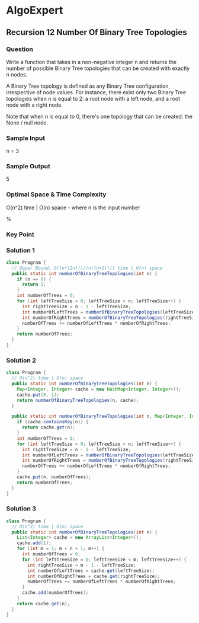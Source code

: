# AlgoExpert

## Recursion 12 Number Of Binary Tree Topologies

### Question

Write a function that takes in a non-negative integer n and returns the number of possible Binary Tree topologies that can be created with exactly n nodes.

A Binary Tree topology is defined as any Binary Tree configuration, irrespective of node values. For instance, there exist only two Binary Tree topologies when n is equal to 2: a root node with a left node, and a root node with a right node.

Note that when n is equal to 0, there's one topology that can be created: the None / null node.

### Sample Input

n = 3

### Sample Output

5

### Optimal Space & Time Complexity

O(n^2) time | O(n) space - where n is the input number

%

### Key Point

### Solution 1

```java
class Program {
  // Upper Bound: O((n*(2n)!)/(n!(n+1)!)) time | O(n) space
  public static int numberOfBinaryTreeTopologies(int n) {
    if (n == 0) {
      return 1;
    }
    int numberOfTrees = 0;
    for (int leftTreeSize = 0; leftTreeSize < n; leftTreeSize++) {
      int rightTreeSize = n - 1 - leftTreeSize;
      int numberOfLeftTrees = numberOfBinaryTreeTopologies(leftTreeSize);
      int numberOfRightTrees = numberOfBinaryTreeTopologies(rightTreeSize);
      numberOfTrees += numberOfLeftTrees * numberOfRightTrees;
    }
    return numberOfTrees;
  }
}

```

### Solution 2

```java
class Program {
  // O(n^2) time | O(n) space
  public static int numberOfBinaryTreeTopologies(int n) {
    Map<Integer, Integer> cache = new HashMap<Integer, Integer>();
    cache.put(0, 1);
    return numberOfBinaryTreeTopologies(n, cache);
  }

  public static int numberOfBinaryTreeTopologies(int n, Map<Integer, Integer> cache) {
    if (cache.containsKey(n)) {
      return cache.get(n);
    }
    int numberOfTrees = 0;
    for (int leftTreeSize = 0; leftTreeSize < n; leftTreeSize++) {
      int rightTreeSize = n - 1 - leftTreeSize;
      int numberOfLeftTrees = numberOfBinaryTreeTopologies(leftTreeSize, cache);
      int numberOfRightTrees = numberOfBinaryTreeTopologies(rightTreeSize, cache);
      numberOfTrees += numberOfLeftTrees * numberOfRightTrees;
    }
    cache.put(n, numberOfTrees);
    return numberOfTrees;
  }
}

```

### Solution 3

```java
class Program {
  // O(n^2) time | O(n) space
  public static int numberOfBinaryTreeTopologies(int n) {
    List<Integer> cache = new ArrayList<Integer>();
    cache.add(1);
    for (int m = 1; m < n + 1; m++) {
      int numberOfTrees = 0;
      for (int leftTreeSize = 0; leftTreeSize < m; leftTreeSize++) {
        int rightTreeSize = m - 1 - leftTreeSize;
        int numberOfLeftTrees = cache.get(leftTreeSize);
        int numberOfRightTrees = cache.get(rightTreeSize);
        numberOfTrees += numberOfLeftTrees * numberOfRightTrees;
      }
      cache.add(numberOfTrees);
    }
    return cache.get(n);
  }
}

```
